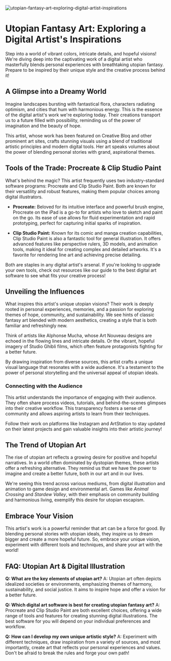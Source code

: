 ![utopian-fantasy-art-exploring-digital-artist-inspirations](https://images.pexels.com/photos/9002742/pexels-photo-9002742.jpeg?auto=compress&cs=tinysrgb&fit=crop&h=627&w=1200)

# Utopian Fantasy Art: Exploring a Digital Artist's Inspirations

Step into a world of vibrant colors, intricate details, and hopeful visions! We're diving deep into the captivating work of a digital artist who masterfully blends personal experiences with breathtaking utopian fantasy. Prepare to be inspired by their unique style and the creative process behind it!

## A Glimpse into a Dreamy World

Imagine landscapes bursting with fantastical flora, characters radiating optimism, and cities that hum with harmonious energy. This is the essence of the digital artist's work we're exploring today. Their creations transport us to a future filled with possibility, reminding us of the power of imagination and the beauty of hope.

This artist, whose work has been featured on Creative Bloq and other prominent art sites, crafts stunning visuals using a blend of traditional artistic principles and modern digital tools. Her art speaks volumes about the power of blending personal stories with grand, aspirational themes.

## Tools of the Trade: Procreate & Clip Studio Paint

What's behind the magic? This artist frequently uses two industry-standard software programs: Procreate and Clip Studio Paint. Both are known for their versatility and robust features, making them popular choices among digital illustrators.

*   **Procreate:** Beloved for its intuitive interface and powerful brush engine, Procreate on the iPad is a go-to for artists who love to sketch and paint on the go. Its ease of use allows for fluid experimentation and rapid prototyping, perfect for capturing initial sparks of inspiration.

*   **Clip Studio Paint:** Known for its comic and manga creation capabilities, Clip Studio Paint is also a fantastic tool for general illustration. It offers advanced features like perspective rulers, 3D models, and animation tools, making it ideal for creating complex and detailed artworks. It's a favorite for rendering line art and achieving precise detailing.

Both are staples in any digital artist's arsenal. If you're looking to upgrade your own tools, check out resources like our guide to the best digital art software to see what fits your creative process!

## Unveiling the Influences

What inspires this artist's unique utopian visions? Their work is deeply rooted in personal experiences, memories, and a passion for exploring themes of hope, community, and sustainability. We see hints of classic fantasy art blended with modern aesthetics, creating a style that is both familiar and refreshingly new.

Think of artists like Alphonse Mucha, whose Art Nouveau designs are echoed in the flowing lines and intricate details. Or the vibrant, hopeful imagery of Studio Ghibli films, which often feature protagonists fighting for a better future.

By drawing inspiration from diverse sources, this artist crafts a unique visual language that resonates with a wide audience. It's a testament to the power of personal storytelling and the universal appeal of utopian ideals.

### Connecting with the Audience

This artist understands the importance of engaging with their audience. They often share process videos, tutorials, and behind-the-scenes glimpses into their creative workflow. This transparency fosters a sense of community and allows aspiring artists to learn from their techniques.

Follow their work on platforms like Instagram and ArtStation to stay updated on their latest projects and gain valuable insights into their artistic journey!

## The Trend of Utopian Art

The rise of utopian art reflects a growing desire for positive and hopeful narratives. In a world often dominated by dystopian themes, these artists offer a refreshing alternative. They remind us that we have the power to imagine and create a better future, both in our art and in our lives.

We're seeing this trend across various mediums, from digital illustration and animation to game design and environmental art. Games like *Animal Crossing* and *Stardew Valley*, with their emphasis on community building and harmonious living, exemplify this desire for utopian escapism.

## Embrace Your Vision

This artist's work is a powerful reminder that art can be a force for good. By blending personal stories with utopian ideals, they inspire us to dream bigger and create a more hopeful future. So, embrace your unique vision, experiment with different tools and techniques, and share your art with the world!

## FAQ: Utopian Art & Digital Illustration

**Q: What are the key elements of utopian art?**
A: Utopian art often depicts idealized societies or environments, emphasizing themes of harmony, sustainability, and social justice. It aims to inspire hope and offer a vision for a better future.

**Q: Which digital art software is best for creating utopian fantasy art?**
A: Procreate and Clip Studio Paint are both excellent choices, offering a wide range of tools and features for creating stunning digital illustrations. The best software for you will depend on your individual preferences and workflow.

**Q: How can I develop my own unique artistic style?**
A: Experiment with different techniques, draw inspiration from a variety of sources, and most importantly, create art that reflects your personal experiences and values. Don't be afraid to break the rules and forge your own path!
